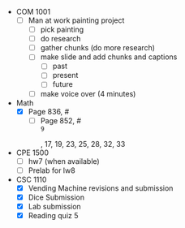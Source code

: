 - COM 1001
	- [ ] Man at work painting project
		- [ ] pick painting
		- [ ] do research
		- [ ] gather chunks (do more research)
		- [ ] make slide and add chunks and captions
			- [ ] past
			- [ ] present
			- [ ] future
		- [ ] make voice over (4 minutes)
- Math
	- [x] Page 836, #
		- [ ] Page 852, # <div>`9`</p>, 17, 19, 23, 25, 28, 32, 33
- CPE 1500
	 - [ ] hw7 (when available)
	 - [ ] Prelab for lw8
- CSC 1110
	- [x] Vending Machine revisions and submission
	- [x] Dice Submission
	- [x] Lab submission
	- [x] Reading quiz 5